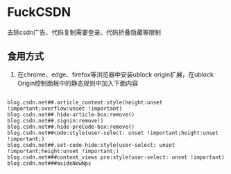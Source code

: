 # FuckCSDN
去除csdn广告、代码复制需要登录、代码折叠隐藏等限制

## 食用方式
1. 在chrome、edge、firefox等浏览器中安装ublock origin扩展，在ublock Origin控制面板中的静态规则中加入下面内容

``` text

blog.csdn.net##.article_content:style(height:unset !important;overflow:unset !important)
blog.csdn.net##.hide-article-box:remove()
blog.csdn.net##.signin:remove()
blog.csdn.net##.hide-preCode-box:remove()
blog.csdn.net##code:style(user-select: unset !important;height:unset !important;)
blog.csdn.net##.set-code-hide:style(user-select: unset !important;height:unset !important;)
blog.csdn.net###content_views pre:style(user-select: unset !important)
blog.csdn.net###asideNewNps

```




